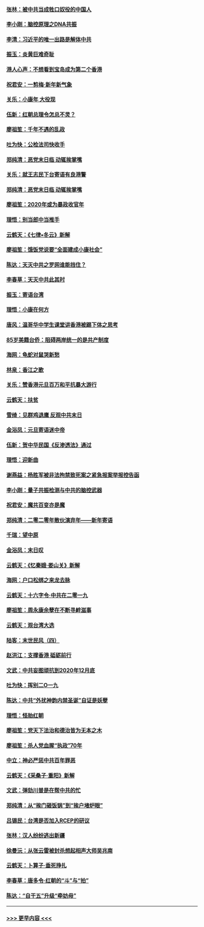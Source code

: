 #### [张林：被中共当成牲口奴役的中国人](../pages/nsc993/n11782397.md?t=01110355) 
#### [李小刚：脑控原理之DNA共振](../pages/nsc993/n11780962.md?t=01110355) 
#### [李清：习近平的唯一出路是解体中共](../pages/nsc993/n11780866.md?t=01110355) 
#### [振玉：炎黄巨难奇耻](../pages/nsc993/n11779632.md?t=01110355) 
#### [港人心声：不想看到宝岛成为第二个香港](../pages/nsc993/n11778817.md?t=01110355) 
#### [祝君安：一剪梅‧新年新气象](../pages/nsc993/n11776340.md?t=01110355) 
#### [关乐：小康年 大役现](../pages/nsc993/n11774213.md?t=01110355) 
#### [伍新：红朝总理令怎总不灵？](../pages/nsc993/n11770813.md?t=01110355) 
#### [廖祖笙：千年不遇的乱政](../pages/nsc993/n11770373.md?t=01110355) 
#### [吐为快：公检法司快收手](../pages/nsc993/n11770359.md?t=01110355) 
#### [郑纯清：恶党末日临 动辄挨掌嘴](../pages/nsc993/n11769912.md?t=01110355) 
#### [关乐：就王志民下台寄语有良港警](../pages/nsc993/n11769903.md?t=01110355) 
#### [郑纯清：恶党末日临 动辄挨掌嘴](../pages/nsc993/n11769356.md?t=01110355) 
#### [廖祖笙：2020年或为暴政收官年](../pages/nsc993/n11768216.md?t=01110355) 
#### [理悟：别当郎中当推手](../pages/nsc993/n11768243.md?t=01110355) 
#### [云鹤天：《七律▪冬云》新解](../pages/nsc993/n11768204.md?t=01110355) 
#### [廖祖笙：饿饭党说要“全面建成小康社会”](../pages/nsc993/n11767482.md?t=01110355) 
#### [陈达：天灭中共之罗网谁能挡住？](../pages/nsc993/n11767465.md?t=01110355) 
#### [李春草：天灭中共此其时](../pages/nsc993/n11767452.md?t=01110355) 
#### [振玉：寄语台湾](../pages/nsc993/n11767432.md?t=01110355) 
#### [理悟：小康在何方](../pages/nsc993/n11767394.md?t=01110355) 
#### [唐风：温哥华中学生课堂讲香港被踢下体之思考](../pages/nsc993/n11766848.md?t=01110355) 
#### [85岁美籍台侨：阻碍两岸统一的是共产制度](../pages/nsc993/n11765043.md?t=01110355) 
#### [海网：龟蛇对鼠哭新愁](../pages/nsc993/n11764895.md?t=01110355) 
#### [林泉：香江之歌](../pages/nsc993/n11764415.md?t=01110355) 
#### [关乐：赞香港元旦百万和平抗暴大游行](../pages/nsc993/n11764382.md?t=01110355) 
#### [云鹤天：扶贫](../pages/nsc993/n11764245.md?t=01110355) 
#### [雪绮：见群鸡退鹰  反观中共末日](../pages/nsc993/n11762112.md?t=01110355) 
#### [金浴凤：元旦寄语迷中帝](../pages/nsc993/n11761788.md?t=01110355) 
#### [伍新：贺中华民国《反渗透法》通过](../pages/nsc993/n11761994.md?t=01110355) 
#### [理悟：迎新曲](../pages/nsc993/n11761152.md?t=01110355) 
#### [谢燕益：杨胜军被非法拘禁致死案之紧急报案举报控告函](../pages/nsc993/n11756134.md?t=01110355) 
#### [李小刚：量子共振检测与中共的脑控武器](../pages/nsc993/n11754518.md?t=01110355) 
#### [祝君安：魔共百变亦是魔](../pages/nsc993/n11754469.md?t=01110355) 
#### [郑纯清：二零二零年散伙演弃年——新年寄语](../pages/nsc993/n11754195.md?t=01110355) 
#### [千瑞：望中原](../pages/nsc993/n11754159.md?t=01110355) 
#### [金浴凤：末日叹](../pages/nsc993/n11752359.md?t=01110355) 
#### [云鹤天：《忆秦娥‧娄山关》新解](../pages/nsc993/n11752348.md?t=01110355) 
#### [海网：户口松绑之来龙去脉](../pages/nsc993/n11752328.md?t=01110355) 
#### [云鹤天：十六字令‧中共在二零一九](../pages/nsc993/n11752305.md?t=01110355) 
#### [廖祖笙：周永康余孽在不断寻衅滋事](../pages/nsc993/n11751013.md?t=01110355) 
#### [云鹤天：观台湾大选](../pages/nsc993/n11751007.md?t=01110355) 
#### [陆客：末世民风（四）](../pages/nsc993/n11749203.md?t=01110355) 
#### [赵洪江：支撑香港 砥砺前行](../pages/nsc993/n11748482.md?t=01110355) 
#### [文武：中共妄图顽抗到2020年12月底](../pages/nsc993/n11748446.md?t=01110355) 
#### [吐为快：挥别二O一九](../pages/nsc993/n11748411.md?t=01110355) 
#### [陈达：中共“外扰神韵内禁圣诞”自证是妖孽](../pages/nsc993/n11748226.md?t=01110355) 
#### [理悟：怪胎红朝](../pages/nsc993/n11748206.md?t=01110355) 
#### [廖祖笙：党天下法治和德治皆为无本之木](../pages/nsc993/n11748135.md?t=01110355) 
#### [廖祖笙：杀人党血腥“执政”70年](../pages/nsc993/n11745144.md?t=01110355) 
#### [中立：神必严惩中共百年罪恶](../pages/nsc993/n11744970.md?t=01110355) 
#### [云鹤天：《采桑子‧重阳》新解](../pages/nsc993/n11744948.md?t=01110355) 
#### [文武：弹劾川普是在帮中共的忙](../pages/nsc993/n11744758.md?t=01110355) 
#### [郑纯清：从“挨门砸饭锅”到“挨户堵炉眼”](../pages/nsc993/n11744745.md?t=01110355) 
#### [吕锡民：台湾是否加入RCEP的研议](../pages/nsc993/n11744701.md?t=01110355) 
#### [张林：汉人纷纷逃出新疆](../pages/nsc993/n11743530.md?t=01110355) 
#### [徐曼沅：从张云雷被封杀想起相声大师吴兆南](../pages/nsc993/n11741816.md?t=01110355) 
#### [云鹤天：卜算子‧垂死挣扎](../pages/nsc993/n11739956.md?t=01110355) 
#### [李春草：唐多令‧红朝的“斗”与“拍”](../pages/nsc993/n11739830.md?t=01110355) 
#### [陈达：“自干五”升级“牵妨母”](../pages/nsc993/n11739724.md?t=01110355) 

----
#### [ >>> 更早内容 <<< ](../indexes/nsc993-earlier.md)
